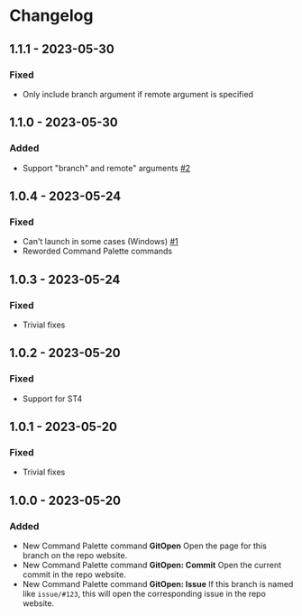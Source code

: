 # Changelog

## 1.1.1 - 2023-05-30

### Fixed

- Only include branch argument if remote argument is specified

## 1.1.0 - 2023-05-30

### Added

- Support "branch" and remote" arguments  [#2](https://github.com/gerardroche/sublime-git-open/issues/2)

## 1.0.4 - 2023-05-24

### Fixed

- Can't launch in some cases (Windows) [#1](https://github.com/gerardroche/sublime-git-open/issues/1)
- Reworded Command Palette commands

## 1.0.3 - 2023-05-24

### Fixed

- Trivial fixes

## 1.0.2 - 2023-05-20

### Fixed

- Support for ST4

## 1.0.1 - 2023-05-20

### Fixed

- Trivial fixes

## 1.0.0 - 2023-05-20

### Added

- New Command Palette command **GitOpen** Open the page for this branch on the repo website.
- New Command Palette command **GitOpen: Commit** Open the current commit in the repo website.
- New Command Palette command **GitOpen: Issue** If this branch is named like `issue/#123`, this will open the corresponding issue in the repo website.
